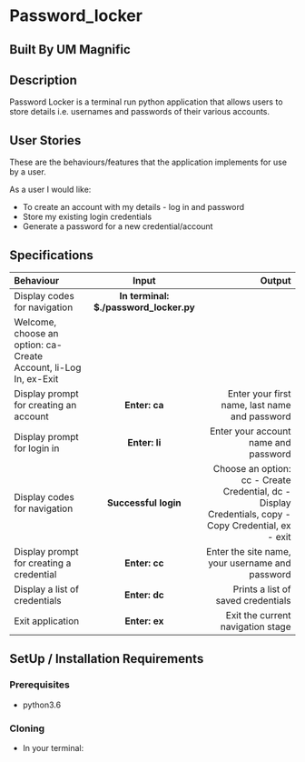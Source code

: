 # Password_locker
## Built By UM Magnific
## Description
Password Locker is a terminal run python application that allows users to store details i.e. usernames and passwords of their various accounts.
## User Stories
These are the behaviours/features that the application implements for use by a user.

As a user I would like:
* To create an account with my details - log in and password
* Store my existing login credentials
* Generate a password for a new credential/account

## Specifications
| Behaviour | Input | Output |
| :---------------- | :---------------: | ------------------: |
| Display codes for navigation | **In terminal: $./password_locker.py** | 
Welcome, choose an option: ca-Create Account, li-Log In, ex-Exit |
| Display prompt for creating an account | **Enter: ca** | Enter your first name, last name and password |
| Display prompt for login in | **Enter: li** | Enter your account name and password |
| Display codes for navigation | **Successful login** | Choose an option: cc - Create Credential, dc - Display Credentials, copy - Copy Credential, ex - exit |
| Display prompt for creating a credential | **Enter: cc** | Enter the site name, your username and password |
| Display a list of credentials | **Enter: dc** | Prints a list of saved credentials |
| Exit application | **Enter: ex** | Exit the current navigation stage |
## SetUp / Installation Requirements
### Prerequisites
* python3.6
### Cloning
* In your terminal:
